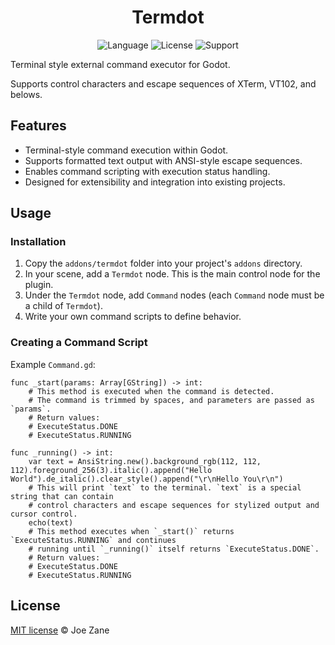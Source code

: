 <h1 align="center"> Termdot </h1>

<div align="center" >

![Language](https://img.shields.io/badge/Language-Rust-FFF7E9) ![License](https://img.shields.io/badge/License-MIT-B9E0FF) ![Support](https://img.shields.io/badge/Support-Windows-CD97F9)

</div>

Terminal style external command executor for Godot.

Supports control characters and escape sequences of XTerm, VT102, and belows.

## Features

- Terminal-style command execution within Godot.
- Supports formatted text output with ANSI-style escape sequences.
- Enables command scripting with execution status handling.
- Designed for extensibility and integration into existing projects.

## Usage

### Installation

1. Copy the `addons/termdot` folder into your project's `addons` directory.
2. In your scene, add a `Termdot` node. This is the main control node for the plugin.
3. Under the `Termdot` node, add `Command` nodes (each `Command` node must be a child of `Termdot`).
4. Write your own command scripts to define behavior.

### Creating a Command Script

Example `Command.gd`:

```gdscript
func _start(params: Array[GString]) -> int:
    # This method is executed when the command is detected.
    # The command is trimmed by spaces, and parameters are passed as `params`.
    # Return values:
    # ExecuteStatus.DONE
    # ExecuteStatus.RUNNING

func _running() -> int:
    var text = AnsiString.new().background_rgb(112, 112, 112).foreground_256(3).italic().append("Hello World").de_italic().clear_style().append("\r\nHello You\r\n")
    # This will print `text` to the terminal. `text` is a special string that can contain
    # control characters and escape sequences for stylized output and cursor control.
    echo(text)
    # This method executes when `_start()` returns `ExecuteStatus.RUNNING` and continues
    # running until `_running()` itself returns `ExecuteStatus.DONE`.
    # Return values:
    # ExecuteStatus.DONE
    # ExecuteStatus.RUNNING
```

## License

[MIT license](LICENSE) © Joe Zane
